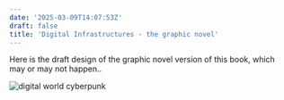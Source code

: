 ```yaml
---
date: '2025-03-09T14:07:53Z'
draft: false
title: 'Digital Infrastructures - the graphic novel'
---
```

Here is the draft design of the graphic novel version of this book, which may or may not happen..

![digital world cyberpunk](/dig-inf-front-page1.png "With a little help from Dall-e")
